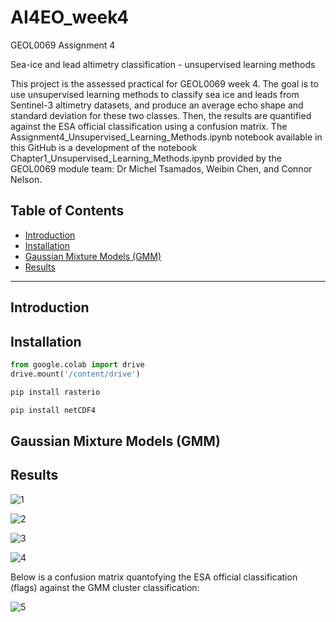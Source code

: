 # AI4EO_week4
GEOL0069 Assignment 4

Sea-ice and lead altimetry classification - unsupervised learning methods

This project is the assessed practical for GEOL0069 week 4. The goal is to use unsupervised learning methods to classify sea ice and leads from Sentinel-3 altimetry datasets, and produce an average echo shape and standard deviation for these two classes. Then, the results are quantified against the ESA official classification using a confusion matrix. The Assignment4_Unsupervised_Learning_Methods.ipynb notebook available in this GitHub is a development of the notebook Chapter1_Unsupervised_Learning_Methods.ipynb provided by the GEOL0069 module team: Dr Michel Tsamados, Weibin Chen, and Connor Nelson.

## Table of Contents
- [Introduction](#introduction)
- [Installation](#installation)
- [Gaussian Mixture Models (GMM)](#gaussian-mixture-models-gmm)
- [Results](#results)

---

## Introduction






## Installation



```python
from google.colab import drive
drive.mount('/content/drive')
```
```python
pip install rasterio
```
```python
pip install netCDF4
```

## Gaussian Mixture Models (GMM)


## Results






![1](https://github.com/user-attachments/assets/9ad1fa9f-5d32-4703-b970-946ab34ba70f)




![2](https://github.com/user-attachments/assets/246ef65c-3cb9-48f2-ba9a-bc281ed113cf)



![3](https://github.com/user-attachments/assets/dc1f93c1-6491-4417-8e7f-918aed4db2cd)




![4](https://github.com/user-attachments/assets/15e20798-5d73-493a-862d-a4441acab884)



Below is a confusion matrix quantofying the ESA official classification (flags) against the GMM cluster classification:

![5](https://github.com/user-attachments/assets/7f70d127-1c57-4d6b-be02-2de897e7e24a)


